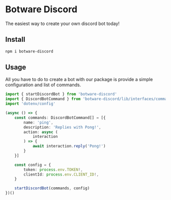# Botware Discord

The easiest way to create your own discord bot today! 

## Install

```bash
npm i botware-discord
```

## Usage

All you have to do to create a bot with our package is provide a simple configuration and list of commands. 

```TypeScript
import { startDiscordBot } from 'botware-discord'
import { DiscordBotCommand } from 'botware-discord/lib/interfaces/command'
import 'dotenv/config'

(async () => {
    const commands: DiscordBotCommand[] = [{
        name: 'ping',
        description: 'Replies with Pong!',
        action: async (
            interaction
        ) => {
            await interaction.reply('Pong!')
        }
    }]

    const config = {
        token: process.env.TOKEN!,
        clientId: process.env.CLIENT_ID!,
    }

    startDiscordBot(commands, config)
})()
```
